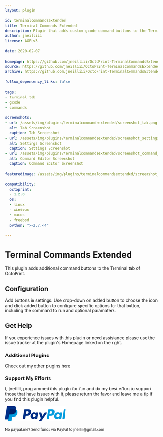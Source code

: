 ```yaml
---
layout: plugin

id: terminalcommandsextended
title: Terminal Commands Extended
description: Plugin that adds custom gcode command buttons to the Terminal tab.
author: jneilliii
license: AGPLv3

date: 2020-02-07

homepage: https://github.com/jneilliii/OctoPrint-TerminalCommandsExtended
source: https://github.com/jneilliii/OctoPrint-TerminalCommandsExtended
archive: https://github.com/jneilliii/OctoPrint-TerminalCommandsExtended/archive/master.zip

follow_dependency_links: false

tags:
- terminal tab
- gcode
- commands

screenshots:
- url: /assets/img/plugins/terminalcommandsextended/screenshot_tab.png
  alt: Tab Screenshot
  caption: Tab Screenshot
- url: /assets/img/plugins/terminalcommandsextended/screenshot_settings.png
  alt: Settings Screenshot
  caption: Settings Screenshot
- url: /assets/img/plugins/terminalcommandsextended/screenshot_command_editor.png
  alt: Command Editor Screenshot
  caption: Command Editor Screenshot

featuredimage: /assets/img/plugins/terminalcommandsextended/screenshot_tab.png

compatibility:
  octoprint:
  - 1.2.0
  os:
  - linux
  - windows
  - macos
  - freebsd
  python: ">=2.7,<4"

---
```


# Terminal Commands Extended
This plugin adds additional command buttons to the Terminal tab of OctoPrint.

## Configuration

Add buttons in settings. Use drop-down on added button to choose the icon and click added button to configure specific options for that button, including the command to run and optional paramaters.

## Get Help

If you experience issues with this plugin or need assistance please use the issue tracker at the plugin's Homepage linked on the right.

### Additional Plugins

Check out my other plugins [here](https://plugins.octoprint.org/by_author/#jneilliii)

### Support My Efforts
I, jneilliii, programmed this plugin for fun and do my best effort to support those that have issues with it, please return the favor and leave me a tip if you find this plugin helpful.

[![paypal](/assets/img/plugins/terminalcommandsextended/paypal-with-text.png)](https://paypal.me/jneilliii)

<small>No paypal.me? Send funds via PayPal to jneilliii&#64;gmail&#46;com</small>
